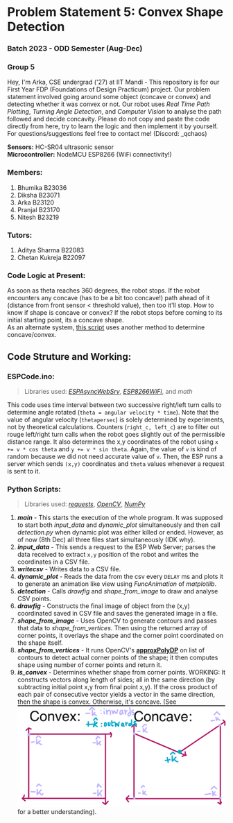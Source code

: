 # Problem Statement 5: Convex Shape Detection
### Batch 2023 - ODD Semester (Aug-Dec)
### Group 5

Hey, I'm Arka, CSE undergrad ('27) at IIT Mandi - This repository is for our First Year FDP (Foundations of Design Practicum) project. Our problem statement involved going around some object (concave or convex) and detecting whether it was convex or not. Our robot uses *Real Time Path Plotting*, *Turning Angle Detection*, and *Computer Vision* to analyse the path followed and decide concavity. Please do not copy and paste the code directly from here, try to learn the logic and then implement it by yourself. For questions/suggestions feel free to contact me! (Discord: _qchaos)  

**Sensors:** HC-SR04 ultrasonic sensor  
**Microcontroller:** NodeMCU ESP8266 (WiFi connectivity!)  

### Members:
1. Bhumika B23036
2. Diksha B23071
3. Arka B23120
4. Pranjal B23170
5. Nitesh B23219

### Tutors:
1. Aditya Sharma B22083
2. Chetan Kukreja B22097

### Code Logic at Present:
As soon as theta reaches 360 degrees, the robot stops. If the robot encounters any concave (has to be a bit too concave!) path ahead of it (distance from front sensor < threshold value), then too it'll stop. How to know if shape is concave or convex? If the robot stops before coming to its initial starting point, its a concave shape.  
As an alternate system, [this script](./scripts/is_convex.py) uses another method to determine concave/convex.  

## Code Struture and Working:

### ESPCode.ino:
> Libraries used: *[ESPAsyncWebSrv](https://reference.arduino.cc/reference/en/libraries/espasyncwebsrv/)*, *[ESP8266WiFi](https://arduino-esp8266.readthedocs.io/en/latest/esp8266wifi/readme.html)*, and *math*

This code uses time interval between two successive right/left turn calls to determine angle rotated (`theta = angular velocity * time`). Note that the value of angular velocity (`thetapersec`) is solely determined by experiments, not by theoretical calculations. Counters (`right_c, left_c`) are to filter out rouge left/right turn calls when the robot goes slightly out of the permissible distance range. It also determines the x,y coordinates of the robot using `x += v * cos theta` and `y += v * sin theta`. Again, the value of `v` is kind of random because we did not need accurate value of `v`. Then, the ESP runs a server which sends `(x,y)` coordinates and `theta` values whenever a request is sent to it.

### Python Scripts:
> Libraries used: *[requests](https://docs.python-requests.org/en/latest/user/quickstart/)*, *[OpenCV](https://opencv-python.readthedocs.io/_/downloads/en/latest/pdf/)*, *[NumPy](https://numpy.org/doc/)*

1. ***main*** - This starts the execution of the whole program. It was supposed to start both *input_data* and *dynamic_plot* simultaneously and then call *detection.py* when dynamic plot was either killed or ended. However, as of now (8th Dec) all three files start simultaneously (IDK why).
2. ***input_data*** - This sends a request to the ESP Web Server; parses the data received to extract `x,y` position of the robot and writes the coordinates in a CSV file.
3. ***writecsv*** - Writes data to a CSV file.
4. ***dynamic_plot*** - Reads the data from the csv every `DELAY` ms and plots it to generate an animation like view using *FuncAnimation* of *matplotlib*.
5. ***detection*** - Calls *drawfig* and *shape_from_image* to draw and analyse CSV points.
6. ***drawfig*** - Constructs the final image of object from the (x,y) coordinated saved in CSV file and saves the generated image in a file.
7. ***shape_from_image*** - Uses OpenCV to generate contours and passes that data to *shape_from_vertices*. Then using the returned array of corner points, it overlays the shape and the corner point coordinated on the shape itself.
8. ***shape_from_vertices*** - It runs OpenCV's **[approxPolyDP](https://docs.opencv.org/4.x/dd/d49/tutorial_py_contour_features.html)** on list of contours to detect actual corner points of the shape; it then computes shape using number of corner points and return it.
9. ***is_convex*** - Determines whether shape from corner points. WORKING: It constructs vectors along length of sides; all in the same direction (by subtracting initial point x,y from final point x,y). If the cross product of each pair of consecutive vector yields a vector in the same direction, then the shape is convex. Otherwise, it's concave. (See ![this picture](convexLogic.png) for a better understanding).

